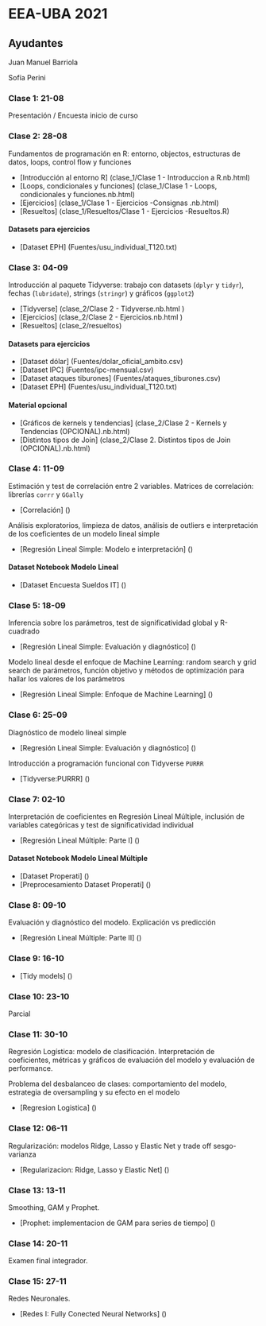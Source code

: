 # EEA-UBA 2021

## Ayudantes

Juan Manuel Barriola

Sofía Perini

### Clase 1: 21-08

Presentación / Encuesta inicio de curso

### Clase 2: 28-08

Fundamentos de programación en R: entorno, objectos, estructuras de datos, loops, control flow y funciones

- [Introducción al entorno R] (clase_1/Clase 1 - Introduccion a R.nb.html)
- [Loops, condicionales y funciones] (clase_1/Clase 1 - Loops, condicionales y funciones.nb.html)
- [Ejercicios] (clase_1/Clase 1 - Ejercicios -Consignas .nb.html)
- [Resueltos] (clase_1/Resueltos/Clase 1 - Ejercicios -Resueltos.R)

#### Datasets para ejercicios
- [Dataset EPH] (Fuentes/usu_individual_T120.txt) 

### Clase 3: 04-09

Introducción al paquete Tidyverse: trabajo con datasets (`dplyr` y `tidyr`), fechas (`lubridate`), strings (`stringr`) y gráficos (`ggplot2`)

- [Tidyverse] (clase_2/Clase 2 - Tidyverse.nb.html )
- [Ejercicios] (clase_2/Clase 2 - Ejercicios.nb.html )
- [Resueltos] (clase_2/resueltos)

#### Datasets para ejercicios

- [Dataset dólar] (Fuentes/dolar_oficial_ambito.csv)
- [Dataset IPC] (Fuentes/ipc-mensual.csv)
- [Dataset ataques tiburones] (Fuentes/ataques_tiburones.csv)
- [Dataset EPH] (Fuentes/usu_individual_T120.txt) 

#### Material opcional

- [Gráficos de kernels y tendencias] (clase_2/Clase 2 - Kernels y Tendencias (OPCIONAL).nb.html)
- [Distintos tipos de Join] (clase_2/Clase 2. Distintos tipos de Join (OPCIONAL).nb.html)

### Clase 4: 11-09

Estimación y test de correlación entre 2 variables. Matrices de correlación: librerías `corrr` y `GGally` 

- [Correlación] ()

Análisis exploratorios, limpieza de datos, análisis de outliers e interpretación de los coeficientes de un modelo lineal simple

- [Regresión Lineal Simple: Modelo e interpretación] ()

#### Dataset Notebook Modelo Lineal

- [Dataset Encuesta Sueldos IT] ()

### Clase 5: 18-09

Inferencia sobre los parámetros, test de significatividad global y R-cuadrado

- [Regresión Lineal Simple: Evaluación y diagnóstico] ()

Modelo lineal desde el enfoque de Machine Learning: random search y grid search de parámetros, función objetivo y métodos de optimización para hallar los valores de los parámetros

- [Regresión Lineal Simple: Enfoque de Machine Learning] ()

### Clase 6: 25-09

Diagnóstico de modelo lineal simple

- [Regresión Lineal Simple: Evaluación y diagnóstico] ()

Introducción a programación funcional con Tidyverse `PURRR`

- [Tidyverse:PURRR] ()

### Clase 7: 02-10

Interpretación de coeficientes en Regresión Lineal Múltiple, inclusión de variables categóricas y test de significatividad individual

- [Regresión Lineal Múltiple: Parte I] ()

#### Dataset Notebook Modelo Lineal Múltiple

- [Dataset Properati] ()
- [Preprocesamiento Dataset Properati] ()

### Clase 8: 09-10

Evaluación y diagnóstico del modelo. Explicación vs predicción

- [Regresión Lineal Múltiple: Parte II] ()

### Clase 9: 16-10

- [Tidy models] ()

### Clase 10: 23-10

Parcial

### Clase 11: 30-10

Regresión Logística: modelo de clasificación. Interpretación de coeficientes, métricas y gráficos de evaluación del modelo y evaluación de performance. 

Problema del desbalanceo de clases: comportamiento del modelo, estrategia de oversampling y su efecto en el modelo  

- [Regresion Logistica] ()

### Clase 12: 06-11

Regularización: modelos Ridge, Lasso y Elastic Net y trade off sesgo-varianza

- [Regularizacion: Ridge, Lasso y Elastic Net] ()

### Clase 13: 13-11

Smoothing, GAM y Prophet. 

- [Prophet: implementacion de GAM para series de tiempo] ()

### Clase 14: 20-11

Examen final integrador. 

### Clase 15: 27-11

Redes Neuronales. 

- [Redes I: Fully Conected Neural Networks] ()
